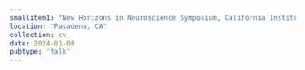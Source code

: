 ```yaml
---
smallitem1: "New Horizons in Neuroscience Symposium, California Institute of Technology"
location: "Pasadena, CA"
collection: cv
date: 2024-01-08
pubtype: 'talk'
---
```

